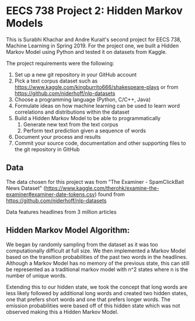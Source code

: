 # EECS 738 Project 2: Hidden Markov Models

This is Surabhi Khachar and Andre Kurait's second project for EECS 738, Machine Learning in Spring 2019. For the project one, we built a Hidden Markov Model using Python and tested it on datasets from Kaggle.

The project requirements were the following:

1. Set up a new git repository in your GitHub account
2. Pick a text corpus dataset such as 
https://www.kaggle.com/kingburrito666/shakespeare-plays 
or from https://github.com/niderhoff/nlp-datasets 
3. Choose a programming language (Python, C/C++, Java)
4. Formulate ideas on how machine learning can be used to learn word correlations and distributions within the dataset
5. Build a Hidden Markov Model to be able to programmatically
    1. Generate new text from the text corpus
    2. Perform text prediction given a sequence of words
6. Document your process and results
7. Commit your source code, documentation and other supporting files to the git repository in GitHub

## Data
The data chosen for this project was from "The Examiner - SpamClickBait News Dataset" (https://www.kaggle.com/therohk/examine-the-examiner#examiner-date-tokens.csv) found from https://github.com/niderhoff/nlp-datasets 

Data features headlines from 3 million articles

## Hidden Markov Model Algorithm:
We began by randomly sampling from the dataset as it was too computationally difficult at full size.
We then implemented a Markov Model based on the transition probabilities of the past two words in the headlines.
Although a Markov Model has no memory of the previous state, this can still be represented as a traditional markov model with n^2 states where n is the number of unique words.

Extending this to our hidden state, we took the concept that long words are less likely followed by additional long words and created two hidden states, one that prefers short words and one that prefers longer words. The emission probabilities were based off of this hidden state which was not observed making this a Hidden Markov Model.
